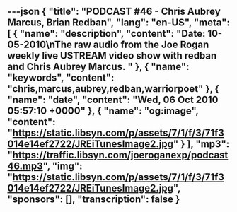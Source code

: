 ---json
{
  "title": "PODCAST #46 - Chris Aubrey Marcus, Brian Redban",
  "lang": "en-US",
  "meta": [
    {
      "name": "description",
      "content": "Date: 10-05-2010\nThe raw audio from the Joe Rogan weekly live USTREAM video show with redban and Chris Aubrey Marcus. "
    },
    {
      "name": "keywords",
      "content": "chris,marcus,aubrey,redban,warriorpoet"
    },
    {
      "name": "date",
      "content": "Wed, 06 Oct 2010 05:57:10 +0000"
    },
    {
      "name": "og:image",
      "content": "https://static.libsyn.com/p/assets/7/1/f/3/71f3014e14ef2722/JREiTunesImage2.jpg"
    }
  ],
  "mp3": "https://traffic.libsyn.com/joeroganexp/podcast46.mp3",
  "img": "https://static.libsyn.com/p/assets/7/1/f/3/71f3014e14ef2722/JREiTunesImage2.jpg",
  "sponsors": [],
  "transcription": false
}
---
<episode-header />

<timemark seconds="0" />

<transcribe-call-to-action />

<episode-footer />